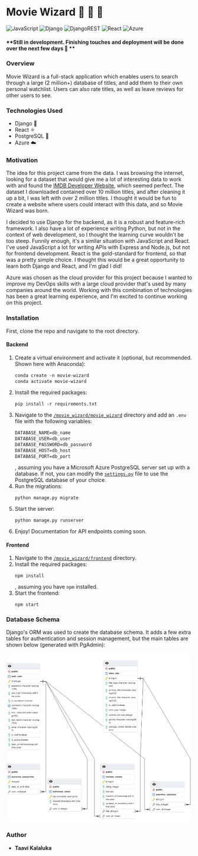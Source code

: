 # Movie Wizard :movie_camera: :mage: :crystal_ball:

<div align="center>

![Python](https://img.shields.io/badge/python-3670A0?style=for-the-badge&logo=python&logoColor=ffdd54)
![JavaScript](https://img.shields.io/badge/javascript-%23323330.svg?style=for-the-badge&logo=javascript&logoColor=%23F7DF1E)
![Django](https://img.shields.io/badge/django-%23092E20.svg?style=for-the-badge&logo=django&logoColor=white)
![DjangoREST](https://img.shields.io/badge/DJANGO-REST-ff1709?style=for-the-badge&logo=django&logoColor=white&color=ff1709&labelColor=gray)
![React](https://img.shields.io/badge/react-%2320232a.svg?style=for-the-badge&logo=react&logoColor=%2361DAFB)
![Azure](https://img.shields.io/badge/azure-%230072C6.svg?style=for-the-badge&logo=microsoftazure&logoColor=white)

</div>

#### **Still in development. Finishing touches and deployment will be done over the next few days :eyes: **

### Overview

Movie Wizard is a full-stack application which enables users to search through a large (2 million+) database of titles, and add them to their own personal watchlist. Users can also rate titles, as well as leave reviews for other users to see.

### Technologies Used

-   Django :snake:
-   React :atom_symbol:
-   PostgreSQL :elephant:
-   Azure :cloud:

### Motivation

The idea for this project came from the data. I was browsing the internet, looking for a dataset that would give me a lot of interesting data to work with and found the [IMDB Developer Website](https://developer.imdb.com/non-commercial-datasets/), which seemed perfect. The dataset I downloaded contained over 10 million titles, and after cleaning it up a bit, I was left with over 2 million titles. I thought it would be fun to create a website where users could interact with this data, and so Movie Wizard was born.

I decided to use Django for the backend, as it is a robust and feature-rich framework. I also have a lot of experience writing Python, but not in the context of web development, so I thought the learning curve wouldn't be too steep. Funnily enough, it's a similar situation with JavaScript and React. I've used JavaScript a lot for writing APIs with Express and Node.js, but not for frontend development. React is the gold-standard for frontend, so that was a pretty simple choice. I thought this would be a great opportunity to learn both Django and React, and I'm glad I did!

Azure was chosen as the cloud provider for this project because I wanted to improve my DevOps skills with a large cloud provider that's used by many companies around the world. Working with this combination of technologies has been a great learning experience, and I'm excited to continue working on this project.

### Installation

First, clone the repo and navigate to the root directory.

#### Backend

1. Create a virtual environment and activate it (optional, but recommended. Shown here with Anaconda):
    ```
    conda create -n movie-wizard
    conda activate movie-wizard
    ```
2. Install the required packages:
    ```
    pip install -r requirements.txt
    ```
3. Navigate to the [`/movie_wizard/movie_wizard`](./movie_wizard/movie_wizard/) directory and add an `.env` file with the following variables:
    ```
    DATABASE_NAME=db_name
    DATABASE_USER=db_user
    DATABASE_PASSWORD=db_password
    DATABASE_HOST=db_host
    DATABASE_PORT=db_port
    ```
    , assuming you have a Microsoft Azure PostgreSQL server set up with a database. If not, you can modify the [`settings.py`](./movie_wizard/movie_wizard/settings.py) file to use the PostgreSQL database of your choice.
4. Run the migrations:
    ```
    python manage.py migrate
    ```
5. Start the server:
    ```
    python manage.py runserver
    ```
6. Enjoy! Documentation for API endpoints coming soon.

#### Frontend

1. Navigate to the [`/movie_wizard/frontend`](./movie_wizard/frontend/) directory.
2. Install the required packages:
    ```
    npm install
    ```
    , assuming you have `npm` installed.
3. Start the frontend:
    ```
    npm start
    ```

### Database Schema

Django's ORM was used to create the database schema. It adds a few extra tables for authentication and session management, but the main tables are shown below (generated with PgAdmin):

![Database Schema](./docs/images/ERD.jpeg)

### Author

-   **Taavi Kalaluka**
